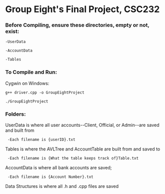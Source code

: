 # Group Eight's Final Project, CSC232

### Before Compiling, ensure these directories, empty or not, exist: 
    -UserData

    -AccountData

    -Tables
    
### To Compile and Run:
Cygwin on Windows:

    g++ driver.cpp -o GroupEightProject

    ./GroupEightProject

### Folders:

 UserData is where all user accounts--Client, Official, or Admin--are saved and built from
 
     -Each filename is {userID}.txt
     
 Tables is where the AVLTree and AccountTable are built from and saved to
 
     -Each filename is {What the table keeps track of}Table.txt
     
 AccountData is where all bank accounts are saved; 
 
     -Each filename is {Account Number}.txt
     
 Data Structures is where all .h and .cpp files are saved
